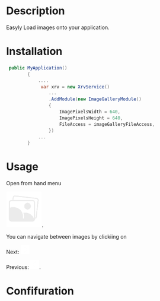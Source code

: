 # Description

Easyly Load images onto your application.

# Installation

```csharp
 public MyApplication()
        {
            ....
             var xrv = new XrvService()
                ...
                .AddModule(new ImageGalleryModule()
                {
                    ImagePixelsWidth = 640,
                    ImagePixelsHeight = 640,
                    FileAccess = imageGalleryFileAccess,
                })
            ...
        }
```

# Usage

Open from hand menu

![hand menu icon](images/imagegallery.png).

You can navigate between images by clickiing on

Next: ![next](images/next.png)

Previous: ![previous](images/previous.png).

# Confifuration
